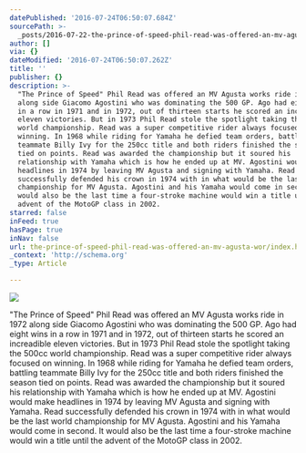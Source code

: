 ```yaml
---
datePublished: '2016-07-24T06:50:07.684Z'
sourcePath: >-
  _posts/2016-07-22-the-prince-of-speed-phil-read-was-offered-an-mv-agusta-wor.md
author: []
via: {}
dateModified: '2016-07-24T06:50:07.262Z'
title: ''
publisher: {}
description: >-
  "The Prince of Speed" Phil Read was offered an MV Agusta works ride in 1972
  along side Giacomo Agostini who was dominating the 500 GP. Ago had eight wins
  in a row in 1971 and in 1972, out of thirteen starts he scored an increadible
  eleven victories. But in 1973 Phil Read stole the spotlight taking the 500cc
  world championship. Read was a super competitive rider always focused on
  winning. In 1968 while riding for Yamaha he defied team orders, battling
  teammate Billy Ivy for the 250cc title and both riders finished the season
  tied on points. Read was awarded the championship but it soured his
  relationship with Yamaha which is how he ended up at MV. Agostini would make
  headlines in 1974 by leaving MV Agusta and signing with Yamaha. Read
  successfully defended his crown in 1974 with in what would be the last world
  championship for MV Agusta. Agostini and his Yamaha would come in second. It
  would also be the last time a four-stroke machine would win a title until the
  advent of the MotoGP class in 2002.
starred: false
inFeed: true
hasPage: true
inNav: false
url: the-prince-of-speed-phil-read-was-offered-an-mv-agusta-wor/index.html
_context: 'http://schema.org'
_type: Article

---
```

![](https://the-grid-user-content.s3-us-west-2.amazonaws.com/d7e518cd-9412-4712-b272-cd513a66c0f5.jpg)

"The Prince of Speed" Phil Read was offered an MV Agusta works ride in 1972 along side Giacomo Agostini who was dominating the 500 GP. Ago had eight wins in a row in 1971 and in 1972, out of thirteen starts he scored an increadible eleven victories. But in 1973 Phil Read stole the spotlight taking the 500cc world championship. Read was a super competitive rider always focused on winning. In 1968 while riding for Yamaha he defied team orders, battling teammate Billy Ivy for the 250cc title and both riders finished the season tied on points. Read was awarded the championship but it soured his relationship with Yamaha which is how he ended up at MV. Agostini would make headlines in 1974 by leaving MV Agusta and signing with Yamaha. Read successfully defended his crown in 1974 with in what would be the last world championship for MV Agusta. Agostini and his Yamaha would come in second. It would also be the last time a four-stroke machine would win a title until the advent of the MotoGP class in 2002\.